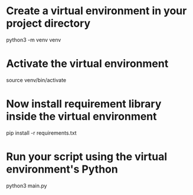 # Create a virtual environment in your project directory

python3 -m venv venv

# Activate the virtual environment

source venv/bin/activate

# Now install requirement library inside the virtual environment

pip install -r requirements.txt

# Run your script using the virtual environment's Python

python3 main.py
